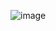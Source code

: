 ![image](https://github.com/antonvh/PUPRemote/assets/51531682/1eefb7ff-13ca-48f4-a3b1-d731718fd94b)
